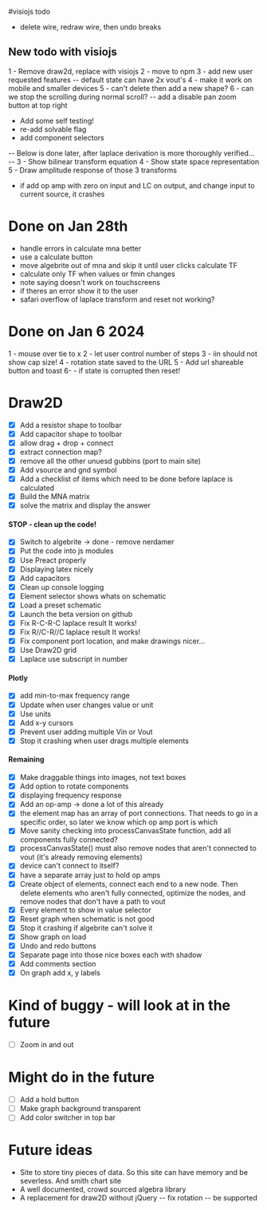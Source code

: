 #visiojs todo

- delete wire, redraw wire, then undo breaks

## New todo with visiojs

1 - Remove draw2d, replace with visiojs
2 - move to npm
3 - add new user requested features
-- default state can have 2x vout's
4 - make it work on mobile and smaller devices
5 - can't delete then add a new shape?
6 - can we stop the scrolling during normal scroll?
-- add a disable pan zoom button at top right

- Add some self testing!
- re-add solvable flag
- add component selectors

-- Below is done later, after laplace derivation is more thoroughly verified... --
3 - Show bilinear transform equation
4 - Show state space representation
5 - Draw amplitude response of those 3 transforms

- if add op amp with zero on input and LC on output, and change input to current source, it crashes

# Done on Jan 28th

- handle errors in calculate mna better
- use a calculate button
- move algebrite out of mna and skip it until user clicks calculate TF
- calculate only TF when values or fmin changes
- note saying doesn't work on touchscreens
- if theres an error show it to the user
- safari overflow of laplace transform and reset not working?

# Done on Jan 6 2024

1 - mouse over tie to x
2 - let user control number of steps
3 - iin should not show cap size!
4 - rotation state saved to the URL
5 - Add url shareable button and toast
6- - if state is corrupted then reset!

# Draw2D

- [x] Add a resistor shape to toolbar
- [x] Add capacitor shape to toolbar
- [x] allow drag + drop + connect
- [x] extract connection map?
- [x] remove all the other unuesd gubbins (port to main site)
- [x] Add vsource and gnd symbol
- [x] Add a checklist of items which need to be done before laplace is calculated
- [x] Build the MNA matrix
- [x] solve the matrix and display the answer

#### STOP - clean up the code!

- [x] Switch to algebrite -> done - remove nerdamer
- [x] Put the code into js modules
- [x] Use Preact properly
- [x] Displaying latex nicely
- [x] Add capacitors
- [x] Clean up console logging
- [x] Element selector shows whats on schematic
- [x] Load a preset schematic
- [x] Launch the beta version on github
- [x] Fix R-C-R-C laplace result It works!
- [x] Fix R//C-R//C laplace result It works!
- [x] Fix component port location, and make drawings nicer...
- [x] Use Draw2D grid
- [x] Laplace use subscript in number

#### Plotly

- [x] add min-to-max frequency range
- [x] Update when user changes value or unit
- [x] Use units
- [x] Add x-y cursors
- [x] Prevent user adding multiple Vin or Vout
- [x] Stop it crashing when user drags multiple elements

#### Remaining

- [x] Make draggable things into images, not text boxes
- [x] Add option to rotate components
- [x] displaying frequency response
- [x] Add an op-amp -> done a lot of this already
- [x] the element map has an array of port connections. That needs to go in a specific order, so later we know which op amp port is which
- [x] Move sanity checking into processCanvasState function, add all components fully connected?
- [x] processCanvasState() must also remove nodes that aren't connected to vout (it's already removing elements)
- [x] device can't connect to itself?
- [x] have a separate array just to hold op amps
- [x] Create object of elements, connect each end to a new node. Then delete elements who aren't fully connected, optimize the nodes, and remove nodes that don't have a path to vout
- [x] Every element to show in value selector
- [x] Reset graph when schematic is not good
- [x] Stop it crashing if algebrite can't solve it
- [x] Show graph on load
- [x] Undo and redo buttons
- [x] Separate page into those nice boxes each with shadow
- [x] Add comments section
- [x] On graph add x, y labels

# Kind of buggy - will look at in the future

- [ ] Zoom in and out

# Might do in the future

- [ ] Add a hold button
- [ ] Make graph background transparent
- [ ] Add color switcher in top bar

# Future ideas

- Site to store tiny pieces of data. So this site can have memory and be severless. And smith chart site
- A well documented, crowd sourced algebra library
- A replacement for draw2D without jQuery
  -- fix rotation
  -- be supported
